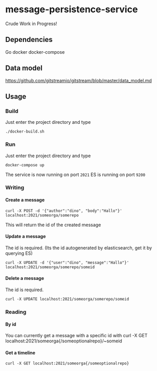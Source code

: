 # message-persistence-service
Crude Work in Progress!

## Dependencies
Go
docker
docker-compose

## Data model
https://github.com/gitstreamio/gitstream/blob/master/data_model.md

## Usage
### Build
Just enter the project directory and type

    ./docker-build.sh

### Run
Just enter the project directory and type

    docker-compose up

The service is now running on port `2021`
ES is running on port `9200`
### Writing

#### Create a message
    curl -X POST -d '{"author":"dino", "body":"Hallo"}' localhost:2021/someorga/somerepo
This will return the id of the created message

#### Update a message
The id is required. (Its the id autogenerated by elasticsearch, get it by querying ES)

    curl -X UPDATE -d '{"user":"dino", "message":"Hallo"}' localhost:2021/someorga/somerepo/someid

#### Delete a message
The id is required.

    curl -X UPDATE localhost:2021/someorga/somerepo/someid


### Reading
#### By id
You can currently get a message with a specific id with
    curl -X GET localhost:2021/someorga{/someoptionalrepo}/~someid

#### Get a timeline

    curl -X GET localhost:2021/someorga{/someoptionalrepo}
